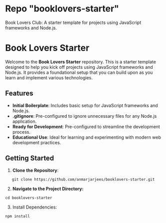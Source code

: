 # Repo "booklovers-starter"
Book Lovers Club: A starter template for projects using JavaScript frameworks and Node.js.

# Book Lovers Starter
Welcome to the **Book Lovers Starter** repository. This is a starter template designed to help you kick off projects using JavaScript frameworks and Node.js. It provides a foundational setup that you can build upon as you learn and implement various technologies.

## Features
- **Initial Boilerplate**: Includes basic setup for JavaScript frameworks and Node.js.
- **.gitignore**: Pre-configured to ignore unnecessary files for any Node.js application.
- **Ready for Development**: Pre-configured to streamline the development process.
- **Educational Use**: Ideal for learning and experimenting with modern web development practices.

## Getting Started

1. **Clone the Repository**:
```
   git clone https://github.com/anmarjarjees/booklovers-starter.git
```

2. **Navigate to the Project Directory:**
```
cd booklovers-starter
```

3. Install Dependencies:
```
npm install
```
